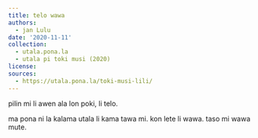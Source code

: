 ```yaml
---
title: telo wawa
authors:
  - jan Lulu
date: '2020-11-11'
collection:
  - utala.pona.la
  - utala pi toki musi (2020)
license:
sources:
  - https://utala.pona.la/toki-musi-lili/
---
```


pilin mi li
awen ala lon
poki, li telo.

ma pona ni la
kalama utala li
kama tawa mi.
kon lete li wawa.
taso mi wawa mute.
